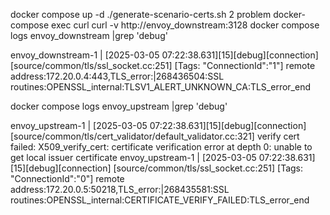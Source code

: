 docker compose up -d
./generate-scenario-certs.sh 2 problem
docker-compose exec curl curl -v http://envoy_downstream:3128
docker compose logs envoy_downstream |grep 'debug'

envoy_downstream-1  | [2025-03-05 07:22:38.631][15][debug][connection] [source/common/tls/ssl_socket.cc:251] [Tags: "ConnectionId":"1"] remote address:172.20.0.4:443,TLS_error:|268436504:SSL routines:OPENSSL_internal:TLSV1_ALERT_UNKNOWN_CA:TLS_error_end


docker compose logs envoy_upstream |grep 'debug'

envoy_upstream-1  | [2025-03-05 07:22:38.631][15][debug][connection] [source/common/tls/cert_validator/default_validator.cc:321] verify cert failed: X509_verify_cert: certificate verification error at depth 0: unable to get local issuer certificate
envoy_upstream-1  | [2025-03-05 07:22:38.631][15][debug][connection] [source/common/tls/ssl_socket.cc:251] [Tags: "ConnectionId":"0"] remote address:172.20.0.5:50218,TLS_error:|268435581:SSL routines:OPENSSL_internal:CERTIFICATE_VERIFY_FAILED:TLS_error_end

